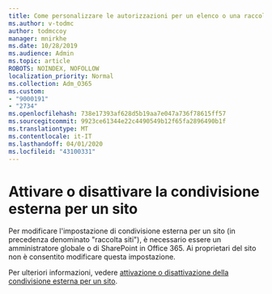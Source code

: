 ```yaml
---
title: Come personalizzare le autorizzazioni per un elenco o una raccolta di SharePoint
ms.author: v-todmc
author: todmccoy
manager: mnirkhe
ms.date: 10/28/2019
ms.audience: Admin
ms.topic: article
ROBOTS: NOINDEX, NOFOLLOW
localization_priority: Normal
ms.collection: Adm_O365
ms.custom:
- "9000191"
- "2734"
ms.openlocfilehash: 738e17393af628d5b19aa7e047a736f78615ff57
ms.sourcegitcommit: 9923ce61344e22c4490549b12f65fa2896490b1f
ms.translationtype: MT
ms.contentlocale: it-IT
ms.lasthandoff: 04/01/2020
ms.locfileid: "43100331"
---
```

# <a name="turn-external-sharing-on-or-off-for-a-site"></a>Attivare o disattivare la condivisione esterna per un sito

Per modificare l'impostazione di condivisione esterna per un sito (in precedenza denominato "raccolta siti"), è necessario essere un amministratore globale o di SharePoint in Office 365. Ai proprietari del sito non è consentito modificare questa impostazione. 

Per ulteriori informazioni, vedere [attivazione o disattivazione della condivisione esterna per un sito](https://docs.microsoft.com/sharepoint/change-external-sharing-site).
